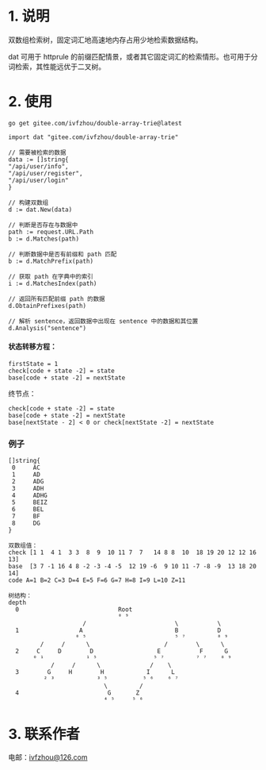 # 1. 说明

双数组检索树，固定词汇地高速地内存占用少地检索数据结构。

dat 可用于 httprule 的前缀匹配情景，或者其它固定词汇的检索情形。也可用于分词检索，其性能远优于二叉树。

# 2. 使用

```shell
go get gitee.com/ivfzhou/double-array-trie@latest
```

```golang
import dat "gitee.com/ivfzhou/double-array-trie"

// 需要被检索的数据
data := []string{
"/api/user/info",
"/api/user/register",
"/api/user/login"
}

// 构建双数组
d := dat.New(data)

// 判断是否存在与数据中
path := request.URL.Path
b := d.Matches(path)

// 判断数据中是否有前缀和 path 匹配
b := d.MatchPrefix(path)

// 获取 path 在字典中的索引
i := d.MatchesIndex(path)

// 返回所有匹配前缀 path 的数据
d.ObtainPrefixes(path)

// 解析 sentence，返回数据中出现在 sentence 中的数据和其位置
d.Analysis("sentence")

```

#### 状态转移方程：

    firstState = 1
    check[code + state -2] = state 
    base[code + state -2] = nextState

终节点：

    check[code + state -2] = state 
    base[code + state -2] = nextState
    base[nextState - 2] < 0 or check[nextState -2] = nextState

### 例子

    []string{
     0     AC
     1     AD
     2     ADG
     3     ADH
     4     ADHG
     5     BEIZ
     6     BEL
     7     BF
     8     DG
    }

    双数组值：
    check [1 1  4 1  3 3  8  9  10 11 7  7   14 8 8  10  18 19 20 12 12 16 13]
    base  [3 7 -1 16 4 8 -2 -3 -4 -5  12 19 -6  9 10 11 -7 -8 -9  13 18 20 14]
    code A=1 B=2 C=3 D=4 E=5 F=6 G=7 H=8 I=9 L=10 Z=11

    树结构：
    depth
      0                            Root
                                   ⁰ ⁹
                         /                         \           \
      1                 A                          B           D    
                       ⁰ ⁵                         ⁵ ⁷         ⁸ ⁹ 
             /     /      \                     /        \      \
      2     C     D        D                  E           F      G 
           ⁰ ¹            ¹ ⁵                ⁵ ⁷         ⁷ ⁷    ⁸ ⁹
                /     /      \              /    \
      3        G     H        H            I      L
              ² ³            ³ ⁵          ⁵ ⁶    ⁶ ⁷                  
                               \         /
      4                         G       Z
                               ⁴ ⁵     ⁵ ⁶

# 3. 联系作者

电邮：ivfzhou@126.com
